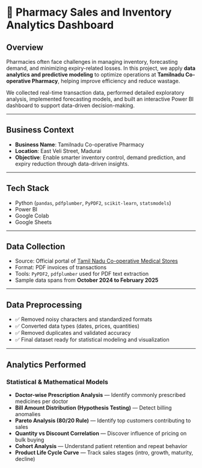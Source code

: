 # 💊 Pharmacy Sales and Inventory Analytics Dashboard


## Overview

Pharmacies often face challenges in managing inventory, forecasting demand, and minimizing expiry-related losses. In this project, we apply **data analytics and predictive modeling** to optimize operations at **Tamilnadu Co-operative Pharmacy**, helping improve efficiency and reduce wastage.

We collected real-time transaction data, performed detailed exploratory analysis, implemented forecasting models, and built an interactive Power BI dashboard to support data-driven decision-making.

---

## Business Context

- **Business Name**: Tamilnadu Co-operative Pharmacy  
- **Location**: East Veli Street, Madurai  
- **Objective**: Enable smarter inventory control, demand prediction, and expiry reduction through data-driven insights.

---

## Tech Stack

- Python (`pandas`, `pdfplumber`, `PyPDF2`, `scikit-learn`, `statsmodels`)
- Power BI
- Google Colab
- Google Sheets

---

## Data Collection

- Source: Official portal of [Tamil Nadu Co-operative Medical Stores](https://tncoopws.tn.gov.in/medicaljpc/usermanager/youLogin.jsp)
- Format: PDF invoices of transactions
- Tools: `PyPDF2`, `pdfplumber` used for PDF text extraction  
- Sample data spans from **October 2024 to February 2025**

---

## Data Preprocessing

- ✅ Removed noisy characters and standardized formats
- ✅ Converted data types (dates, prices, quantities)
- ✅ Removed duplicates and validated accuracy
- ✅ Final dataset ready for statistical modeling and visualization

---

## Analytics Performed

###  Statistical & Mathematical Models

- **Doctor-wise Prescription Analysis** — Identify commonly prescribed medicines per doctor
- **Bill Amount Distribution (Hypothesis Testing)** — Detect billing anomalies
- **Pareto Analysis (80/20 Rule)** — Identify top customers contributing to sales
- **Quantity vs Discount Correlation** — Discover influence of pricing on bulk buying
- **Cohort Analysis** — Understand patient retention and repeat behavior
- **Product Life Cycle Curve** — Track sales stages (intro, growth, maturity, decline)
